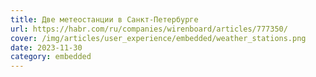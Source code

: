 ```yaml
---
title: Две метеостанции в Санкт-Петербурге
url: https://habr.com/ru/companies/wirenboard/articles/777350/
cover: /img/articles/user_experience/embedded/weather_stations.png
date: 2023-11-30
category: embedded
---
```

